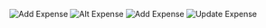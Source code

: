 ![Add Expense](<Screenshots/Add Expense Page.png>)
![Alt Expense](<Screenshots/All Expense Page.png>)
![Add Expense](<Screenshots/Add Expense Page.png>)
![Update Expense](<Screenshots/Update Expense Page.png>)
